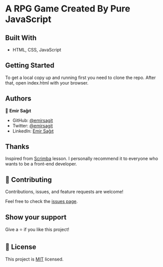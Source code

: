 # A RPG Game Created By Pure JavaScript

## Built With

- HTML, CSS, JavaScript

## Getting Started

To get a local copy up and running first you need to clone the repo. After that, open index.html with your browser.

## Authors

👤 **Emir Sağıt**

- GitHub: [@emirsagit](https://github.com/emirsagit)
- Twitter: [@emirsagit](https://twitter.com/emirsagit)
- LinkedIn: [Emir Sağıt](https://www.linkedin.com/in/emir-sa%C4%9F%C4%B1t-633035188/)

## Thanks

Inspired from [Scrimba](https://scrimba.com/) lesson. I personally recommend it to everyone who wants to be a front-end developer.

## 🤝 Contributing

Contributions, issues, and feature requests are welcome!

Feel free to check the [issues page](../../issues/).

## Show your support

Give a ⭐️ if you like this project!

## 📝 License

This project is [MIT](./MIT.md) licensed.
